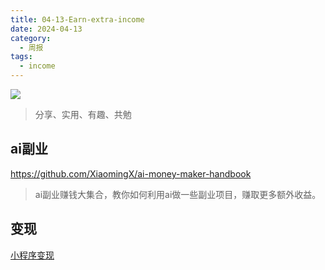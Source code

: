 ```yaml
---
title: 04-13-Earn-extra-income
date: 2024-04-13
category:
  - 周报
tags:
  - income
---
```

![](https://img.nnxx.me/file/5a500390f31add8c94c98.jpg)

> 分享、实用、有趣、共勉



## ai副业

https://github.com/XiaomingX/ai-money-maker-handbook

> ai副业赚钱大集合，教你如何利用ai做一些副业项目，赚取更多额外收益。





## 变现



[小程序变现](https://www.youtube.com/watch?v=3RnS83JmjQU)











